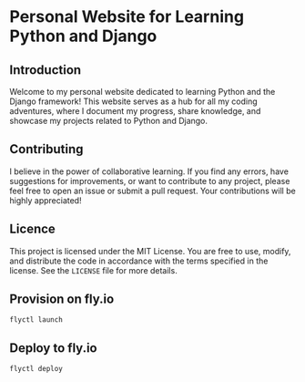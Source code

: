 # Personal Website for Learning Python and Django

## Introduction

Welcome to my personal website dedicated to learning Python and the Django framework! This website serves as a hub for all my coding adventures, where I document my progress, share knowledge, and showcase my projects related to Python and Django.

## Contributing
I believe in the power of collaborative learning. If you find any errors, have suggestions for improvements, or want to contribute to any project, please feel free to open an issue or submit a pull request. Your contributions will be highly appreciated!

## Licence
This project is licensed under the MIT License. You are free to use, modify, and distribute the code in accordance with the terms specified in the license. See the `LICENSE` file for more details.

## Provision on fly.io
`flyctl launch`

## Deploy to fly.io
`flyctl deploy`
